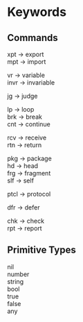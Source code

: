 # Keywords
## Commands
xpt -> export  
mpt -> import  

vr -> variable  
invr -> invariable

jg -> judge

lp -> loop  
brk -> break  
cnt -> continue  

rcv -> receive  
rtn -> return

pkg -> package  
hd -> head  
frg -> fragment  
slf -> self

ptcl -> protocol

dfr -> defer

chk -> check  
rpt -> report

## Primitive Types
nil  
number  
string  
bool  
true  
false  
any  